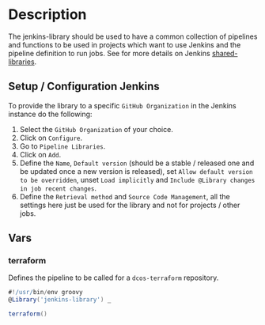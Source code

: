 # Description

The jenkins-library should be used to have a common collection of pipelines and functions to be
used in projects which want to use Jenkins and the pipeline definition to run jobs.
See for more details on Jenkins [shared-libraries].

## Setup / Configuration Jenkins

To provide the library to a specific `GitHub Organization` in the Jenkins instance do the following:

1. Select the `GitHub Organization` of your choice.
2. Click on `Configure`.
3. Go to `Pipeline Libraries`.
4. Click on `Add`.
5. Define the `Name`, `Default version` (should be a stable / released one and be updated once a
  new version is released), set `Allow default version to be overridden`, unset `Load implicitly`
  and `Include @Library changes in job recent changes`.
6. Define the `Retrieval method` and `Source Code Management`, all the settings here just be used
  for the library and not for projects / other jobs.

## Vars

### terraform

Defines the pipeline to be called for a `dcos-terraform` repository.

```groovy
#!/usr/bin/env groovy
@Library('jenkins-library') _

terraform()
```

[shared-libraries]: https://jenkins.io/doc/book/pipeline/shared-libraries/
